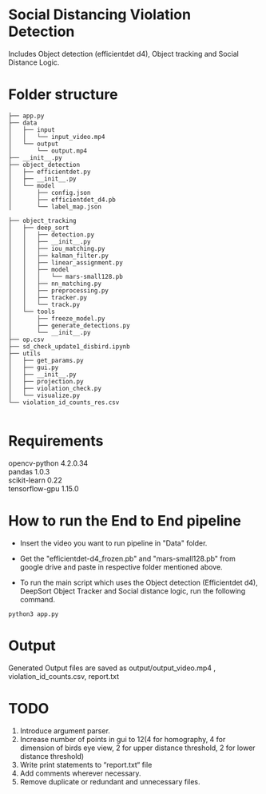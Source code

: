 # Social Distancing Violation Detection
Includes Object detection (efficientdet d4), Object tracking and Social Distance Logic.

# Folder structure
```
├── app.py
├── data
│   ├── input
│   │   └── input_video.mp4
│   └── output
│       └── output.mp4
├── __init__.py
├── object_detection
│   ├── efficientdet.py
│   ├── __init__.py
│   └── model
│       ├── config.json
│       ├── efficientdet_d4.pb
│       └── label_map.json

├── object_tracking
│   ├── deep_sort
│   │   ├── detection.py
│   │   ├── __init__.py
│   │   ├── iou_matching.py
│   │   ├── kalman_filter.py
│   │   ├── linear_assignment.py
│   │   ├── model
│   │   │   └── mars-small128.pb
│   │   ├── nn_matching.py
│   │   ├── preprocessing.py
│   │   ├── tracker.py
│   │   └── track.py
│   └── tools
│       ├── freeze_model.py
│       ├── generate_detections.py
│       └── __init__.py
├── op.csv
├── sd_check_update1_disbird.ipynb
├── utils
│   ├── get_params.py
│   ├── gui.py
│   ├── __init__.py
│   ├── projection.py
│   ├── violation_check.py
│   └── visualize.py
└── violation_id_counts_res.csv


```

# Requirements
opencv-python          4.2.0.34  
pandas                 1.0.3  
scikit-learn           0.22  
tensorflow-gpu         1.15.0




# How to run the End to End pipeline

* Insert the video you want to run pipeline in "Data" folder.  

* Get the "efficientdet-d4_frozen.pb" and "mars-small128.pb" from google drive and paste in respective folder mentioned above.

* To run the main script which uses the Object detection (Efficientdet d4), DeepSort Object Tracker and Social distance logic, run the following command.


```
python3 app.py
```

# Output
Generated Output files are saved as output/output_video.mp4 , violation_id_counts.csv,  report.txt

# TODO

1. Introduce argument parser.
2. Increase number of points in gui to 12(4 for homography, 4 for dimension of birds eye view, 2 for upper distance threshold, 2 for lower distance threshold)
3. Write print statements to “report.txt“ file
4. Add comments wherever necessary.
5. Remove duplicate or redundant and unnecessary files.

